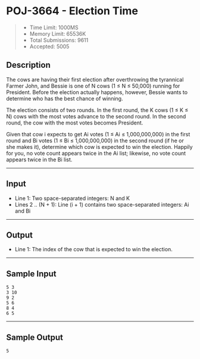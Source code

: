 # POJ-3664 - Election Time

> * Time Limit: 1000MS
> * Memory Limit: 65536K
> * Total Submissions: 9611
> * Accepted: 5005

## Description

The cows are having their first election after overthrowing the tyrannical Farmer John, and Bessie is one of N cows (1 ≤ N ≤ 50,000) running for President. Before the election actually happens, however, Bessie wants to determine who has the best chance of winning.

The election consists of two rounds. In the first round, the K cows (1 ≤ K ≤ N) cows with the most votes advance to the second round. In the second round, the cow with the most votes becomes President.

Given that cow i expects to get Ai votes (1 ≤ Ai ≤ 1,000,000,000) in the first round and Bi votes (1 ≤ Bi ≤ 1,000,000,000) in the second round (if he or she makes it), determine which cow is expected to win the election. Happily for you, no vote count appears twice in the Ai list; likewise, no vote count appears twice in the Bi list.

---
## Input

* Line 1: Two space-separated integers: N and K
* Lines 2 .. (N + 1): Line (i + 1) contains two space-separated integers: Ai and Bi

---
## Output

* Line 1: The index of the cow that is expected to win the election.

---
## Sample Input

```
5 3
3 10
9 2
5 6
8 4
6 5
```

---
## Sample Output

```
5
```